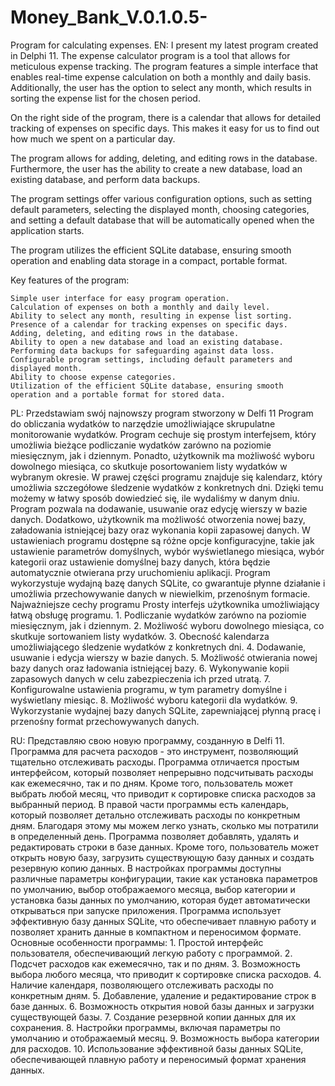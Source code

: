 # Money_Bank_V.0.1.0.5-
Program for calculating expenses.
EN:
I present my latest program created in Delphi 11.
The expense calculator program is a tool that allows for meticulous expense tracking. The program features a simple interface that enables real-time expense calculation on both a monthly and daily basis. Additionally, the user has the option to select any month, which results in sorting the expense list for the chosen period.

On the right side of the program, there is a calendar that allows for detailed tracking of expenses on specific days. This makes it easy for us to find out how much we spent on a particular day.

The program allows for adding, deleting, and editing rows in the database. Furthermore, the user has the ability to create a new database, load an existing database, and perform data backups.

The program settings offer various configuration options, such as setting default parameters, selecting the displayed month, choosing categories, and setting a default database that will be automatically opened when the application starts.

The program utilizes the efficient SQLite database, ensuring smooth operation and enabling data storage in a compact, portable format.

Key features of the program:

    Simple user interface for easy program operation.
    Calculation of expenses on both a monthly and daily level.
    Ability to select any month, resulting in expense list sorting.
    Presence of a calendar for tracking expenses on specific days.
    Adding, deleting, and editing rows in the database.
    Ability to open a new database and load an existing database.
    Performing data backups for safeguarding against data loss.
    Configurable program settings, including default parameters and displayed month.
    Ability to choose expense categories.
    Utilization of the efficient SQLite database, ensuring smooth operation and a portable format for stored data.

PL:
Przedstawiam swój najnowszy program stworzony w Delfi 11
Program do obliczania wydatków to narzędzie umożliwiające skrupulatne monitorowanie wydatków. Program cechuje się prostym interfejsem, który umożliwia bieżące podliczanie wydatków zarówno na poziomie miesięcznym, jak i dziennym. Ponadto, użytkownik ma możliwość wyboru dowolnego miesiąca, co skutkuje posortowaniem listy wydatków w wybranym okresie.
W prawej części programu znajduje się kalendarz, który umożliwia szczegółowe śledzenie wydatków z konkretnych dni. Dzięki temu możemy w łatwy sposób dowiedzieć się, ile wydaliśmy w danym dniu.
Program pozwala na dodawanie, usuwanie oraz edycję wierszy w bazie danych. Dodatkowo, użytkownik ma możliwość otworzenia nowej bazy, załadowania istniejącej bazy oraz wykonania kopii zapasowej danych.
W ustawieniach programu dostępne są różne opcje konfiguracyjne, takie jak ustawienie parametrów domyślnych, wybór wyświetlanego miesiąca, wybór kategorii oraz ustawienie domyślnej bazy danych, która będzie automatycznie otwierana przy uruchomieniu aplikacji.
Program wykorzystuje wydajną bazę danych SQLite, co gwarantuje płynne działanie i umożliwia przechowywanie danych w niewielkim, przenośnym formacie.
Najważniejsze cechy programu
Prosty interfejs użytkownika umożliwiający łatwą obsługę programu.
    1. Podliczanie wydatków zarówno na poziomie miesięcznym, jak i dziennym.
    2. Możliwość wyboru dowolnego miesiąca, co skutkuje sortowaniem listy wydatków.
    3. Obecność kalendarza umożliwiającego śledzenie wydatków z konkretnych dni.
    4. Dodawanie, usuwanie i edycja wierszy w bazie danych.
    5. Możliwość otwierania nowej bazy danych oraz ładowania istniejącej bazy.
    6. Wykonywanie kopii zapasowych danych w celu zabezpieczenia ich przed utratą.
    7. Konfigurowalne ustawienia programu, w tym parametry domyślne i wyświetlany miesiąc.
    8. Możliwość wyboru kategorii dla wydatków.
    9. Wykorzystanie wydajnej bazy danych SQLite, zapewniającej płynną pracę i przenośny format przechowywanych danych.

RU:
Представляю свою новую программу, созданную в Delfi 11. Программа для расчета расходов - это инструмент, позволяющий тщательно отслеживать расходы.
Программа отличается простым интерфейсом, который позволяет непрерывно подсчитывать расходы как ежемесячно, так и по дням. Кроме того, пользователь может выбрать любой месяц,
что приводит к сортировке списка расходов за выбранный период. В правой части программы есть календарь, который позволяет детально отслеживать расходы по конкретным дням.
Благодаря этому мы можем легко узнать, сколько мы потратили в определенный день. Программа позволяет добавлять, удалять и редактировать строки в базе данных. Кроме того, 
пользователь может открыть новую базу, загрузить существующую базу данных и создать резервную копию данных. В настройках программы доступны различные параметры конфигурации, 
такие как установка параметров по умолчанию, выбор отображаемого месяца, выбор категории и установка базы данных по умолчанию, которая будет автоматически открываться при запуске приложения. 
Программа использует эффективную базу данных SQLite, что обеспечивает плавную работу и позволяет хранить данные в компактном и переносимом формате. Основные особенности программы:
    1. Простой интерфейс пользователя, обеспечивающий легкую работу с программой.
    2. Подсчет расходов как ежемесячно, так и по дням.
    3. Возможность выбора любого месяца, что приводит к сортировке списка расходов.
    4. Наличие календаря, позволяющего отслеживать расходы по конкретным дням.
    5. Добавление, удаление и редактирование строк в базе данных.
    6. Возможность открытия новой базы данных и загрузки существующей базы.
    7. Создание резервной копии данных для их сохранения.
    8. Настройки программы, включая параметры по умолчанию и отображаемый месяц.
    9. Возможность выбора категории для расходов.
    10. Использование эффективной базы данных SQLite, обеспечивающей плавную работу и переносимый формат хранения данных.
